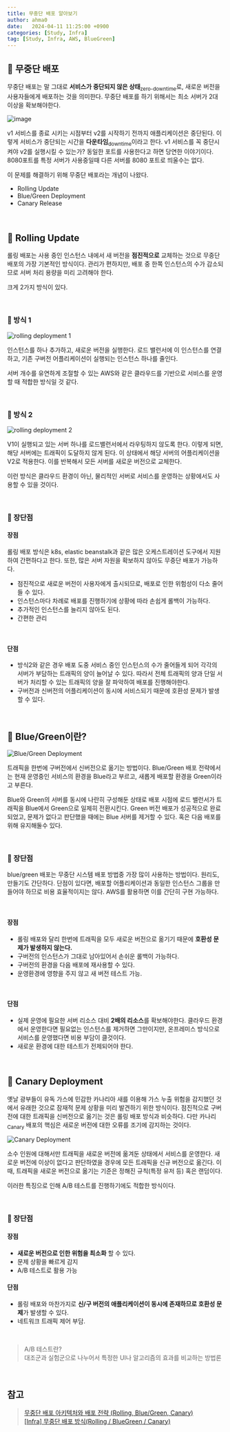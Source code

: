 ```yaml
---
title: 무중단 배포 알아보기
author: ahma0
date:   2024-04-11 11:25:00 +0900
categories: [Study, Infra]
tag: [Study, Infra, AWS, BlueGreen]
---
```


## 🥝 무중단 배포

무중단 배포는 말 그대로 **서비스가 중단되지 않은 상태**<sub>zero-downtime</sub>로, 새로운 버전을 사용자들에게 배포하는 것을 의미한다. 무중단 배포를 하기 위해서는 최소 서버가 2대 이상을 확보해야한다.

![image](https://github.com/ahma0/ahma0.github.io/assets/84761609/34a1a2b7-4fa2-4c63-890c-ec1c6aed8fa2)

v1 서비스를 종료 시키는 시점부터 v2를 시작하기 전까지 애플리케이션은 중단된다. 이렇게 서비스가 중단되는 시간을 **다운타임**<sub>downtime</sub>이라고 한다. v1 서비스를 꼭 중단시켜야 v2를 실행시킬 수 있는가? 동일한 포트를 사용한다고 하면 당연한 이야기이다. 8080포트를 특정 서버가 사용중일때 다른 서버를 8080 포트로 띄울수는 없다.

이 문제를 해결하기 위해 무중단 배포라는 개념이 나왔다.

- Rolling Update
- Blue/Green Deployment
- Canary Release

<br>

## 🎈 Rolling Update

롤링 배포는 사용 중인 인스턴스 내에서 새 버전을 **점진적으로** 교체하는 것으로 무중단 배포의 가장 기본적인 방식이다. 관리가 편하지만, 배포 중 한쪽 인스턴스의 수가 감소되므로 서버 처리 용량을 미리 고려해야 한다.

크게 2가지 방식이 있다.

<br>

### 📌 방식 1

![rolling deployment 1](/assets/img/posts-image/rolling-deployment-1.gif)

인스턴스를 하나 추가하고, 새로운 버전을 실행한다. 로드 밸런서에 이 인스턴스를 연결하고, 기존 구버전 어플리케이션이 실행되는 인스턴스 하나를 줄인다.

서버 개수를 유연하게 조절할 수 있는 AWS와 같은 클라우드를 기반으로 서비스를 운영할 때 적합한 방식일 것 같다.

<br>

### 📌 방식 2

![rolling deployment 2](/assets/img/posts-image/rolling-deployment-2.gif)

V1이 실행되고 있는 서버 하나를 로드밸런서에서 라우팅하지 않도록 한다. 이렇게 되면, 해당 서버에는 트래픽이 도달하지 않게 된다. 이 상태에서 해당 서버의 어플리케이션을 V2로 적용한다. 이를 반복해서 모든 서버를 새로운 버전으로 교체한다.

이런 방식은 클라우드 환경이 아닌, 물리적인 서버로 서비스를 운영하는 상황에서도 사용할 수 있을 것이다.

<br>

### 📌 장단점

#### 장점

롤링 배포 방식은 k8s, elastic beanstalk과 같은 많은 오케스트레이션 도구에서 지원하여 간편하다고 한다. 또한, 많은 서버 자원을 확보하지 않아도 무중단 배포가 가능하다.

- 점진적으로 새로운 버전이 사용자에게 출시되므로, 배포로 인한 위험성이 다소 줄어들 수 있다.
- 인스턴스마다 차례로 배포를 진행하기에 상황에 따라 손쉽게 롤백이 가능하다.
- 추가적인 인스턴스를 늘리지 않아도 된다.
- 간편한 관리

<br>

#### 단점

- 방식2와 같은 경우 배포 도중 서비스 중인 인스턴스의 수가 줄어들게 되어 각각의 서버가 부담하는 트래픽의 양이 늘어날 수 있다. 따라서 전체 트래픽의 양과 단일 서버가 처리할 수 있는 트래픽의 양을 잘 파악하여 배포를 진행해야한다.
- 구버전과 신버전의 어플리케이션이 동시에 서비스되기 때문에 호환성 문제가 발생할 수 있다.

<br>

## 🥑 Blue/Green이란?

![Blue/Green Deployment](/assets/img/posts-image/blue-green-deployment.gif)

트래픽을 한번에 구버전에서 신버전으로 옮기는 방법이다. Blue/Green 배포 전략에서는 현재 운영중인 서비스의 환경을 Blue라고 부르고, 새롭게 배포할 환경을 Green이라고 부른다.

Blue와 Green의 서버를 동시에 나란히 구성해둔 상태로 배포 시점에 로드 밸런서가 트래픽을 Blue에서 Green으로 일제히 전환시킨다. Green 버전 배포가 성공적으로 완료 되었고, 문제가 없다고 판단했을 때에는 Blue 서버를 제거할 수 있다. 혹은 다음 배포를 위해 유지해둘수 있다.

<br>

### 📌 장단점

blue/green 배포는 무중단 시스템 배포 방법중 가장 많이 사용하는 방법이다. 원리도, 만들기도 간단하다. 단점이 있다면, 배포할 어플리케이션과 동일한 인스턴스 그룹을 만들어야 하므로 비용 효율적이지는 않다. AWS를 활용하면 이를 간단히 구현 가능하다.

<br>

#### 장점

- 롤링 배포와 달리 한번에 트래픽을 모두 새로운 버전으로 옮기기 때문에 **호환성 문제가 발생하지 않는다.**
- 구버전의 인스턴스가 그대로 남아있어서 손쉬운 롤백이 가능하다.
- 구버전의 환경을 다음 배포에 재사용할 수 있다.
- 운영환경에 영향을 주지 않고 새 버전 테스트 가능.

<br>

#### 단점

- 실제 운영에 필요한 서버 리소스 대비 **2배의 리소스**를 확보해야한다. 클라우드 환경에서 운영한다면 필요없는 인스턴스를 제거하면 그만이지만, 온프레미스 방식으로 서비스를 운영했다면 비용 부담이 클것이다.
- 새로운 환경에 대한 테스트가 전제되어야 한다.

<br>

## 🥨 Canary Deployment

옛날 광부들이 유독 가스에 민감한 카나리아 새를 이용해 가스 누출 위험을 감지했던 것에서 유래한 것으로 잠재적 문제 상황을 미리 발견하기 위한 방식이다. 점진적으로 구버전에 대한 트래픽을 신버전으로 옮기는 것은 롤링 배포 방식과 비슷하다. 다만 카나리<sub>Canary</sub> 배포의 핵심은 새로운 버전에 대한 오류를 조기에 감지하는 것이다.

![Canary Deployment](/assets/img/posts-image/canary-deployment.gif)

소수 인원에 대해서만 트래픽을 새로운 버전에 옮겨둔 상태에서 서비스를 운영한다. 새로운 버전에 이상이 없다고 판단하였을 경우에 모든 트래픽을 신규 버전으로 옮긴다. 이때, 트래픽을 새로운 버전으로 옮기는 기준은 정해진 규칙(특정 유저 등) 혹은 랜덤이다.

이러한 특징으로 인해 A/B 테스트를 진행하기에도 적합한 방식이다.

<br>

### 📌 장단점

#### 장점

- **새로운 버전으로 인한 위험을 최소화** 할 수 있다.
- 문제 상황을 빠르게 감지
- A/B 테스트로 활용 가능

#### 단점

- 롤링 배포와 마찬가지로 **신/구 버전의 애플리케이션이 동시에 존재하므로 호환성 문제**가 발생할 수 있다.
- 네트워크 트래픽 제어 부담.

<br>

> A/B 테스트란? <br>대조군과 실험군으로 나누어서 특정한 UI나 알고리즘의 효과를 비교하는 방법론

<br>

## 참고

> [무중단 배포 아키텍처와 배포 전략 (Rolling, Blue/Green, Canary)](https://hudi.blog/zero-downtime-deployment/)<br>[[Infra] 무중단 배포 방식(Rolling / BlueGreen / Canary)](https://llshl.tistory.com/47)<br>